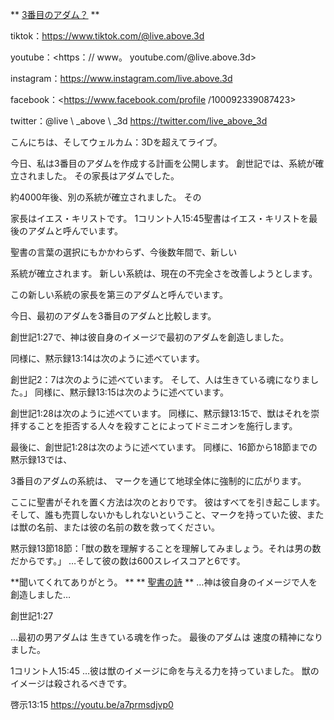 ** <u> 3番目のアダム？</u> **

tiktok：<https://www.tiktok.com/@live.above.3d>

youtube：<https：// www。 youtube.com/@live.above.3d>

instagram：<https://www.instagram.com/live.above.3d>

facebook：<https://www.facebook.com/profile /100092339087423>

twitter：@live \ _above \ _3d <https://twitter.com/live_above_3d>

こんにちは、そしてウェルカム：3Dを超えてライブ。

今日、私は3番目のアダムを作成する計画を公開します。
創世記では、系統が確立されました。 その家長はアダムでした。

約4000年後、別の系統が確立されました。 その

家長はイエス・キリストです。
1コリント人15:45聖書はイエス・キリストを最後のアダムと呼んでいます。

聖書の言葉の選択にもかかわらず、今後数年間で、新しい

系統が確立されます。
新しい系統は、現在の不完全さを改善しようとします。

この新しい系統の家長を第三のアダムと呼んでいます。

今日、最初のアダムを3番目のアダムと比較します。

創世記1:27で、神は彼自身のイメージで最初のアダムを創造しました。

同様に、黙示録13:14は次のように述べています。

創世記2：7は次のように述べています。 そして、人は生きている魂になりました。」
同様に、黙示録13:15は次のように述べています。

創世記1:28は次のように述べています。
同様に、黙示録13:15で、獣はそれを崇拝することを拒否する人々を殺すことによってドミニオンを施行します。

最後に、創世記1:28は次のように述べています。
同様に、16節から18節までの黙示録13では、

3番目のアダムの系統は、
マークを通じて地球全体に強制的に広がります。

ここに聖書がそれを置く方法は次のとおりです。
彼はすべてを引き起こします。 そして、誰も売買しないかもしれないということ、マークを持っていた彼、または獣の名前、または彼の名前の数を救ってください。

黙示録13節18節：「獣の数を理解することを理解してみましょう。それは男の数だからです。」
…そして彼の数は600スレイスコアと6です。

**聞いてくれてありがとう。 **
** <u>聖書の詩</u> **
…神は彼自身のイメージで人を創造しました…

創世記1:27

…最初の男アダムは 生きている魂を作った。 最後のアダムは
速度の精神になりました。

1コリント人15:45
…彼は獣のイメージに命を与える力を持っていました。 獣のイメージは殺されるべきです。

啓示13:15
<https://youtu.be/a7prmsdjvp0>










